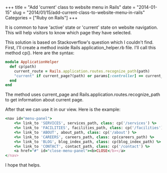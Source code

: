 +++
title = "Add 'current' class to website menu in Rails"
date = "2014-01-15"
slug = "2014/01/15/add-current-class-to-website-menu-in-rails"
Categories = ["Ruby on Rails"]
+++

It is common to have 'active' state or 'current' state on website navigation. This will help visitors to know which page they have selected.

This solution is based on Stackoverflow's question which I couldn't find. First, I'll create a method inside Rails application_helper.rb file. I'll call this method cp(). Here are the syntax:

``` ruby application_helper.rb
module ApplicationHelper
  def cp(path)
    current_route = Rails.application.routes.recognize_path(path)
    "current" if current_page?(path) or params[:controller] == current_route[:controller]
  end
end
```

The method uses current_page and Rails.application.routes.recognize_path to get information about current page.

After that we can use it in our view. Here is the example:

``` ruby application.html.erb
<nav id="menu-panel">
    <%= link_to 'SERVICES', services_path, class: cp('/services') %>
    <%= link_to 'FACILITIES', facilities_path, class: cp('/facilities') %>
    <%= link_to 'ABOUT', about_path, class: cp('/about') %>
    <%= link_to 'CAREERS', careers_path, class: cp(careers_path) %>
    <%= link_to 'BLOG', blog_index_path, class: cp(blog_index_path) %>
    <%= link_to 'CONTACT', contact_path, class: cp('/contact') %>
    <a href="#" id="close-menu-panel"><b>CLOSE</b></a>
</nav>
```

I hope that helps.
